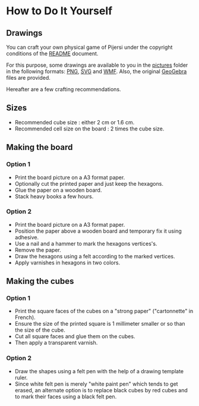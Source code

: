 # How to Do It Yourself


## Drawings
You can craft your own physical game of Pijersi under the copyright conditions of the [README](./README.md) document.

For this purpose, some drawings are available to you in the [pictures](./pictures) folder in the following formats: [PNG](./pictures/png-kit), [SVG](./pictures/svg-kit) and [WMF](./pictures/wmf-kit). Also, the original [GeoGebra](./pictures/ggb-kit) files are provided.

Hereafter are a few crafting recommendations.

## Sizes
- Recommended cube size : either 2 cm or 1.6 cm.
- Recommended cell size on the board : 2 times the cube size.

## Making the board
### Option 1 
- Print the board picture on a A3 format paper. 
- Optionally cut the printed paper and just keep the hexagons. 
- Glue the paper on a wooden board. 
- Stack heavy books a few hours.
### Option 2
- Print the board picture on a A3 format paper. 
- Position the paper above a wooden board and temporary fix it using adhesive. 
- Use a nail and a hammer to mark the hexagons vertices's. 
- Remove the paper. 
- Draw the hexagons using a felt according to the marked vertices. 
- Apply varnishes in hexagons in two colors.
## Making the cubes
### Option 1
- Print the square faces of the cubes on a "strong paper" ("cartonnette" in French). 
- Ensure the size of the printed square is 1 millimeter smaller or so than the size of the cube. 
- Cut all square faces and glue them on the cubes. 
- Then apply a transparent varnish.
### Option 2
- Draw the shapes using a felt pen with the help of a drawing template ruler. 
- Since white felt pen is merely "white paint pen" which tends to get erased, an alternate option is to replace black cubes by red cubes and to mark their faces using a black felt pen.

